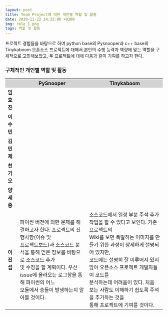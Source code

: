 ```yaml
---
layout: post
title: Team Project에 대한 개인별 역할 및 활동
date: 2020-11-22 14:32:00 +0300
img: role_1.png
tags: 역할 및 활동
---
```

 프로젝트 경험들을 바탕으로 하여 python base의 Pysnooper과 c++ base의 Tinykaboom 오픈소스 프로젝트에 대해서 본인의 수행 능력과 역량에 맞는 역할을 구체적으로 고민해보았고,
 두 프로젝트에 대해 다음과 같이 기여를 하고자 한다.

### 구체적인 개인별 역할 및 활동
<table style="width:100%" align="center">
<tr style="background-color:lightgrey;">
  <th></th>
	<th><b>PySnooper</b></th>
	<th><b>Tinykaboom</b></th>		
</tr>
<tr>
	<td><b>임호진</b></td>
	<td></td>
  <td></td>	
</tr>
<tr>
	<td><b>이수민</b></td>
	<td></td>
  <td></td>	
</tr>
<tr>
	<td><b>김민제</b></td>
	<td></td>
  <td></td>	
</tr>
<tr>
	<td><b>천기오</b></td>
	<td></td>
  <td></td>	
</tr>
<tr>
	<td><b>양세중</b></td>
	<td></td>
  <td></td>	
</tr>
<tr>
	<td><b>이진섭</b></td>
	<td>파이썬 버전에 의한 문제를 해결하고자 한다. 프로젝트의 진행사항(이슈 및 <br>
		프로젝트보드)과 소스코드 분석을 통해 얻은 정보를 바탕으로 소스코드 추가<br>
		및 수정을 할 계획이다. 우선 issue에 올라오는 로그창을 통해 파이썬의 어느<br>
		모듈에서 충돌이 발생하는지 알아볼 것이다.</td>
  	<td>소스코드에서 일정 부분 주석 추가 작업을 할 수 있다고 보인다. 기존 프로젝트의<br>
		Wiki를 보면 폭발하는 이미지를 만들기 위한 과정이 상세하게 설명되어 있지만,<br>
		코드에는 설명히 잘 이루어져 있지 않아 오픈소스 프로젝트 개발자들이 코드를 <br>
		분석하는데 어려움이 있다. 처음 보는 사람도 이해하기 쉽도록 주석을 추가하는 것을 <br>
		통해 프로젝트에 기여를 것이다.
	</td>	
</tr></table>
